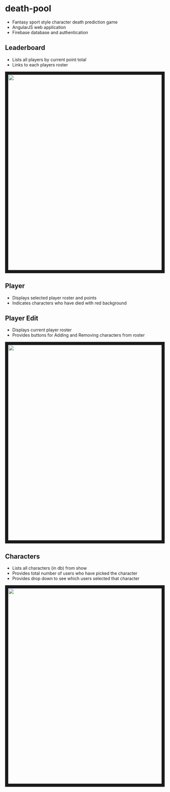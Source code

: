 # death-pool

* Fantasy sport style character death prediction game
* AngularJS web application
* Firebase database and authentication

## Leaderboard
* Lists all players by current point total
* Links to each players roster

<img src="http://knickj.com:8080/img/death-pool/examples/leaderboard.png" 
height="640" border="10" />

## Player
* Displays selected player roster and points
* Indicates characters who have died with red background



## Player Edit
* Displays current player roster
* Provides buttons for Adding and Removing characters from roster

<img src="http://knickj.com:8080/img/death-pool/examples/player_edit.png" 
height="640" border="10" />

## Characters
* Lists all characters (in db) from show
* Provides total number of users who have picked the character
* Provides drop down to see which users selected that character

<img src="http://knickj.com:8080/img/death-pool/examples/characters.png" 
height="640" border="10" />
